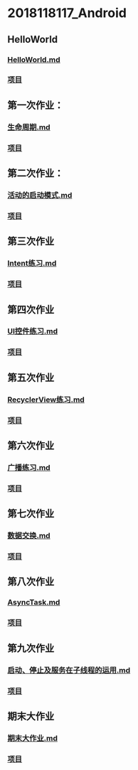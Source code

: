 # 2018118117_Android

## HelloWorld
### [HelloWorld.md](https://github.com/cangeBig/2018118117_Android/blob/master/HelloWorld/HelloWorld%E7%A8%8B%E5%BA%8F%E5%B1%95%E7%A4%BA.md)
### [项目](https://github.com/cangeBig/2018118117_Android/blob/master/HelloWorld/)

## 第一次作业：  
### [生命周期.md](https://github.com/cangeBig/2018118117_Android/blob/master/FirstHomework/%E7%94%9F%E5%91%BD%E5%91%A8%E6%9C%9F.md)   
### [项目](https://github.com/cangeBig/2018118117_Android/tree/master/FirstHomework)

## 第二次作业：
### [活动的启动模式.md](https://github.com/cangeBig/2018118117_Android/blob/master/SecondHomework/%E6%B4%BB%E5%8A%A8%E7%9A%84%E5%90%AF%E5%8A%A8%E6%A8%A1%E5%BC%8F.md)   
### [项目](https://github.com/cangeBig/2018118117_Android/tree/master/SecondHomework)

## 第三次作业
### [Intent练习.md](https://github.com/cangeBig/2018118117_Android/tree/master/ThirdHomework/intentTest.md)
### [项目](https://github.com/cangeBig/2018118117_Android/tree/master/ThirdHomework/IntentTest)

## 第四次作业
### [UI控件练习.md](https://github.com/cangeBig/2018118117_Android/blob/master/FourHomework/UI%E6%8E%A7%E4%BB%B6%E7%BB%83%E4%B9%A0.md)
### [项目](https://github.com/cangeBig/2018118117_Android/blob/master/FourHomework)

## 第五次作业
### [RecyclerView练习.md](https://github.com/cangeBig/2018118117_Android/blob/master/FifthHomework/RecylerView%E7%BB%83%E4%B9%A0.md)
### [项目](https://github.com/cangeBig/2018118117_Android/blob/master/FifthHomework)

## 第六次作业
### [广播练习.md](https://github.com/cangeBig/2018118117_Android/blob/master/SixthHomework/broadcast.md)
### [项目](https://github.com/cangeBig/2018118117_Android/blob/master/SixthHomework/)

## 第七次作业
### [数据交换.md](https://github.com/cangeBig/2018118117_Android/blob/master/SeventhHomework/%E6%95%B0%E6%8D%AE%E4%BA%A4%E6%8D%A2.md)
### [项目](https://github.com/cangeBig/2018118117_Android/blob/master/SeventhHomework)

## 第八次作业
### [AsyncTask.md](https://github.com/cangeBig/2018118117_Android/blob/master/EighthHomework/AsyncTask.md)
### [项目](https://github.com/cangeBig/2018118117_Android/blob/master/EighthHomework)

## 第九次作业
### [启动、停止及服务在子线程的运用.md](https://github.com/cangeBig/2018118117_Android/blob/master/NineHomework/%E6%9C%8D%E5%8A%A1.md)
### [项目](https://github.com/cangeBig/2018118117_Android/blob/master/NineHomework)

## 期末大作业
### [期末大作业.md](https://github.com/cangeBig/2018118117_Android/blob/master/%E6%9C%9F%E6%9C%AB%E5%A4%A7%E4%BD%9C%E4%B8%9A/%E6%9C%9F%E6%9C%AB%E5%A4%A7%E4%BD%9C%E4%B8%9A.md)
### [项目](https://github.com/cangeBig/2018118117_Android/blob/master/%E6%9C%9F%E6%9C%AB%E5%A4%A7%E4%BD%9C%E4%B8%9A)
